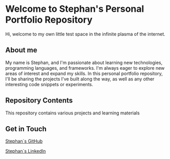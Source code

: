 # Welcome to Stephan's Personal Portfolio Repository
Hi, welcome to my own little test space in the infinite plasma of the internet.

## About me
My name is Stephan, and I'm passionate about learning new technologies, programming languages, and frameworks. I'm always eager to explore new areas of interest and expand my skills. In this personal portfolio repository, I'll be sharing the projects I've built along the way, as well as any other interesting code snippets or experiments.

## Repository Contents

This repository contains various projects and learning materials 

## Get in Touch

[Stephan´s GitHub](https://github.com/Stephanvonleyser)

[Stephan´s LinkedIn](https://www.linkedin.com/in/stephanvonleyser/)



